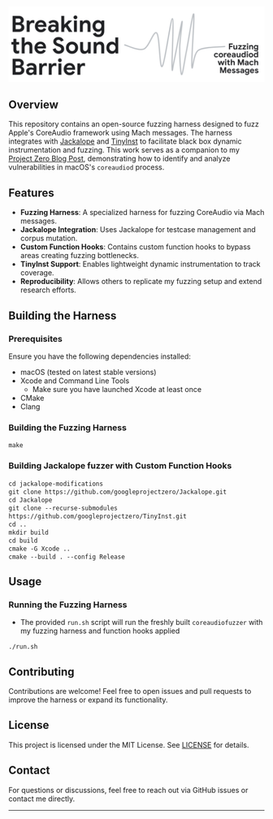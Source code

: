 ![Breaking the Sound Barrier](./breaking-the-sound-barrier.png)

## Overview

This repository contains an open-source fuzzing harness designed to fuzz Apple's CoreAudio framework using Mach messages. The harness integrates with [Jackalope](https://github.com/googleprojectzero/Jackalope) and [TinyInst](https://github.com/googleprojectzero/TinyInst) to facilitate black box dynamic instrumentation and fuzzing. This work serves as a companion to my [Project Zero Blog Post](#TODO), demonstrating how to identify and analyze vulnerabilities in macOS's `coreaudiod` process.

## Features
- **Fuzzing Harness**: A specialized harness for fuzzing CoreAudio via Mach messages.
- **Jackalope Integration**: Uses Jackalope for testcase management and corpus mutation.
- **Custom Function Hooks**: Contains custom function hooks to bypass areas creating fuzzing bottlenecks.
- **TinyInst Support**: Enables lightweight dynamic instrumentation to track coverage.
- **Reproducibility**: Allows others to replicate my fuzzing setup and extend research efforts.

## Building the Harness

### Prerequisites
Ensure you have the following dependencies installed:
- macOS (tested on latest stable versions)
- Xcode and Command Line Tools
    - Make sure you have launched Xcode at least once
- CMake
- Clang

### Building the Fuzzing Harness
```
make
```
### Building Jackalope fuzzer with Custom Function Hooks
```
cd jackalope-modifications
git clone https://github.com/googleprojectzero/Jackalope.git
cd Jackalope
git clone --recurse-submodules https://github.com/googleprojectzero/TinyInst.git
cd ..
mkdir build
cd build
cmake -G Xcode ..
cmake --build . --config Release
```

## Usage

### Running the Fuzzing Harness
- The provided `run.sh` script will run the freshly built `coreaudiofuzzer` with my fuzzing harness and function hooks applied
```
./run.sh
```

## Contributing
Contributions are welcome! Feel free to open issues and pull requests to improve the harness or expand its functionality.

## License
This project is licensed under the MIT License. See [LICENSE](#TODO) for details.

## Contact
For questions or discussions, feel free to reach out via GitHub issues or contact me directly.

---

